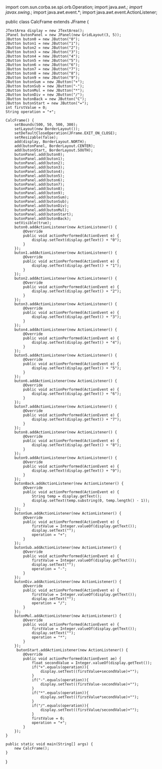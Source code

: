 import com.sun.corba.se.spi.orb.Operation;
import java.awt.*;
import javax.swing.*;
import java.awt.event.*;
import java.awt.event.ActionListener;

public class CalcFrame extends JFrame {
   
    JTextArea display = new JTextArea();
    JPanel butonPanel = new JPanel(new GridLayout(3, 5));
    JButton buton0 = new JButton("0");
    JButton buton1 = new JButton("1");
    JButton buton2 = new JButton("2");
    JButton buton3 = new JButton("3");
    JButton buton4 = new JButton("4");
    JButton buton5 = new JButton("5");
    JButton buton6 = new JButton("6");
    JButton buton7 = new JButton("7");
    JButton buton8 = new JButton("8");
    JButton buton9 = new JButton("9");
    JButton butonSum = new JButton("+");
    JButton butonSub = new JButton("-");
    JButton butonMul = new JButton("*");
    JButton butonDiv = new JButton("/");
    JButton butonBack = new JButton("C");
    JButton butonStart = new JButton("=");
    int firstValue = 0;
    String operation = "+";

    CalcFrame() {
        setBounds(500, 50, 500, 300);
        setLayout(new BorderLayout());
        setDefaultCloseOperation(JFrame.EXIT_ON_CLOSE);
        setResizable(false);
        add(display, BorderLayout.NORTH);
        add(butonPanel, BorderLayout.CENTER);
        add(butonStart, BorderLayout.SOUTH);
        butonPanel.add(buton0);
        butonPanel.add(buton1);
        butonPanel.add(buton2);
        butonPanel.add(buton3);
        butonPanel.add(buton4);
        butonPanel.add(buton5);
        butonPanel.add(buton6);
        butonPanel.add(buton7);
        butonPanel.add(buton8);
        butonPanel.add(buton9);
        butonPanel.add(butonSum);
        butonPanel.add(butonSub);
        butonPanel.add(butonDiv);
        butonPanel.add(butonMul);
        butonPanel.add(butonStart);
        butonPanel.add(butonBack);
        setVisible(true);
        buton0.addActionListener(new ActionListener() {
            @Override
            public void actionPerformed(ActionEvent e) {
                display.setText(display.getText() + "0");
            }
        });
        buton1.addActionListener(new ActionListener() {
            @Override
            public void actionPerformed(ActionEvent e) {
                display.setText(display.getText() + "1");
            }
        });
        buton2.addActionListener(new ActionListener() {
            @Override
            public void actionPerformed(ActionEvent e) {
                display.setText(display.getText() + "2");
            }
        });
        buton3.addActionListener(new ActionListener() {
            @Override
            public void actionPerformed(ActionEvent e) {
                display.setText(display.getText() + "3");
            }
        });
        buton4.addActionListener(new ActionListener() {
            @Override
            public void actionPerformed(ActionEvent e) {
                display.setText(display.getText() + "4");
            }
        });
        buton5.addActionListener(new ActionListener() {
            @Override
            public void actionPerformed(ActionEvent e) {
                display.setText(display.getText() + "5");
            }
        });
        buton6.addActionListener(new ActionListener() {
            @Override
            public void actionPerformed(ActionEvent e) {
                display.setText(display.getText() + "6");
            }
        });
        buton7.addActionListener(new ActionListener() {
            @Override
            public void actionPerformed(ActionEvent e) {
                display.setText(display.getText() + "7");
            }
        });
        buton8.addActionListener(new ActionListener() {
            @Override
            public void actionPerformed(ActionEvent e) {
                display.setText(display.getText() + "8");
            }
        });
        buton9.addActionListener(new ActionListener() {
            @Override
            public void actionPerformed(ActionEvent e) {
                display.setText(display.getText() + "9");
            }
        });
        butonBack.addActionListener(new ActionListener() {
            @Override
            public void actionPerformed(ActionEvent e) {
                String temp = display.getText();
                display.setText(temp.substring(0, temp.length() - 1));
            }
        });
        butonSum.addActionListener(new ActionListener() {
            @Override
            public void actionPerformed(ActionEvent e) {
                firstValue = Integer.valueOf(display.getText());
                display.setText("");
                operation = "+";
            }
        });
        butonSub.addActionListener(new ActionListener() {
            @Override
            public void actionPerformed(ActionEvent e) {
                firstValue = Integer.valueOf(display.getText());
                display.setText("");
                operation = "-";
            }
        });
        butonDiv.addActionListener(new ActionListener() {
            @Override
            public void actionPerformed(ActionEvent e) {
                firstValue = Integer.valueOf(display.getText());
                display.setText("");
                operation = "/";
            }
        });
        butonMul.addActionListener(new ActionListener() {
            @Override
            public void actionPerformed(ActionEvent e) {
                firstValue = Integer.valueOf(display.getText());
                display.setText("");
                operation = "*";
            }
        });
         butonStart.addActionListener(new ActionListener() {
            @Override
            public void actionPerformed(ActionEvent ae) {
                float secondValue = Integer.valueOf(display.getText());
                if("+".equals(operation)){
                    display.setText((firstValue+secondValue)+"");
                }
                if("-".equals(operation)){
                    display.setText((firstValue-secondValue)+"");
                }
                if("*".equals(operation)){
                    display.setText((firstValue*secondValue)+"");
                }
                if("/".equals(operation)){
                    display.setText((firstValue/secondValue)+"");
                }
                firstValue = 0;
                operation = "+";
            }
        });
    }

    public static void main(String[] args) {
        new CalcFrame();
    }
}
